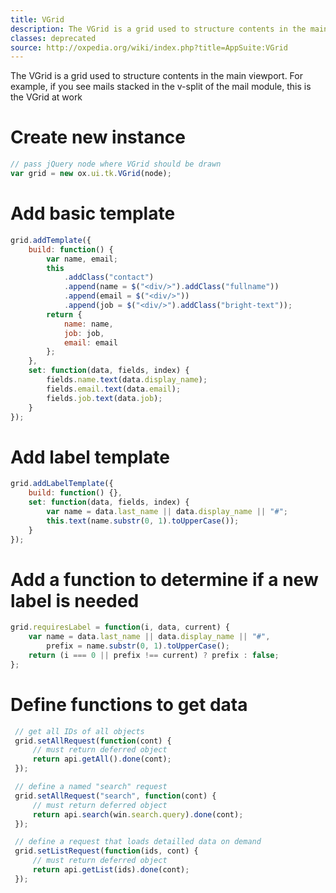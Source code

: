 ```yaml
---
title: VGrid
description: The VGrid is a grid used to structure contents in the main viewport.
classes: deprecated
source: http://oxpedia.org/wiki/index.php?title=AppSuite:VGrid
---
```


The VGrid is a grid used to structure contents in the main viewport. 
For example, if you see mails stacked in the v-split of the mail module, this is the VGrid at work

# Create new instance

```javascript
// pass jQuery node where VGrid should be drawn
var grid = new ox.ui.tk.VGrid(node);
```

# Add basic template

```javascript
grid.addTemplate({
    build: function() {
        var name, email;
        this
            .addClass("contact")
            .append(name = $("<div/>").addClass("fullname"))
            .append(email = $("<div/>"))
            .append(job = $("<div/>").addClass("bright-text"));
        return {
            name: name,
            job: job,
            email: email
        };
    },
    set: function(data, fields, index) {
        fields.name.text(data.display_name);
        fields.email.text(data.email);
        fields.job.text(data.job);
    }
});
```

# Add label template

```javascript
grid.addLabelTemplate({
    build: function() {},
    set: function(data, fields, index) {
        var name = data.last_name || data.display_name || "#";
        this.text(name.substr(0, 1).toUpperCase());
    }
});
```

# Add a function to determine if a new label is needed

```javascript
grid.requiresLabel = function(i, data, current) {
    var name = data.last_name || data.display_name || "#",
        prefix = name.substr(0, 1).toUpperCase();
    return (i === 0 || prefix !== current) ? prefix : false;
};
```

# Define functions to get data

```javascript
 // get all IDs of all objects
 grid.setAllRequest(function(cont) {
     // must return deferred object
     return api.getAll().done(cont);
 });

 // define a named "search" request
 grid.setAllRequest("search", function(cont) {
     // must return deferred object
     return api.search(win.search.query).done(cont);
 });

 // define a request that loads detailled data on demand
 grid.setListRequest(function(ids, cont) {
     // must return deferred object
     return api.getList(ids).done(cont);
 });
```
